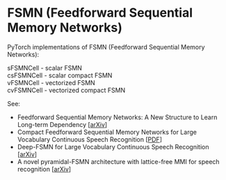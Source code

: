 # FSMN (Feedforward Sequential Memory Networks)
PyTorch implementations of FSMN (Feedforward Sequential Memory Networks):<br>

sFSMNCell  - scalar FSMN<br>
csFSMNCell - scalar compact FSMN<br>
vFSMNCell  - vectorized FSMN<br>
cvFSMNCell - vectorized compact FSMN<br>

See:
- Feedforward Sequential Memory Networks: A New Structure to Learn Long-term Dependency [[arXiv](https://arxiv.org/abs/1512.08301)]
- Compact Feedforward Sequential Memory Networks for Large Vocabulary Continuous Speech Recognition [[PDF](https://pdfs.semanticscholar.org/eb62/dabac5f62f267a42b9f2615e057dd21eb9d3.pdf)]
- Deep-FSMN for Large Vocabulary Continuous Speech Recognition [[arXiv](https://arxiv.org/abs/1803.05030)]
- A novel pyramidal-FSMN architecture with lattice-free MMI for speech recognition [[arXiv](https://arxiv.org/abs/1810.11352)]
